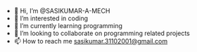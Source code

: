 - 👋 Hi, I’m @SASIKUMAR-A-MECH
- 👀 I’m interested in coding
- 🌱 I’m currently learning programming
- 💞️ I’m looking to collaborate on programming related projects
- 📫 How to reach me sasikumar.31102001@gmail.com

<!---
SASIKUMAR-A-MECH/SASIKUMAR-A-MECH is a ✨ special ✨ repository because its `README.md` (this file) appears on your GitHub profile.
You can click the Preview link to take a look at your changes.
--->
